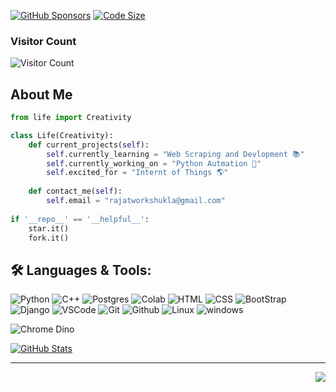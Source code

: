 [![GitHub Sponsors](https://img.shields.io/badge/Sponsors-Support%20Open%20Source-yellow.svg)](https://github.com/sponsors/rajatshukla009)
[![Code Size](https://img.shields.io/github/languages/code-size/rajatshukla009/Breakout.svg)](https://github.com/rajatshukla009/Breakout)



### Visitor Count 
![Visitor Count](https://profile-counter.glitch.me/rajatshukla009/count.svg)

## About Me

```python
from life import Creativity

class Life(Creativity):
    def current_projects(self):
        self.currently_learning = "Web Scraping and Devlopment 📚"
        self.currently_working_on = "Python Autmation 🌱"
        self.excited_for = "Internt of Things 🌎"
        
    def contact_me(self):
        self.email = "rajatworkshukla@gmail.com"
        
if '__repo__' == '__helpful__':
    star.it()
    fork.it()
```

## 🛠️ **Languages & Tools:**

<p>
  <img src="https://img.shields.io/badge/python%20-%2314354C.svg?&amp;style=for-the-badge&amp;logo=python&amp;logoColor=white" alt="Python">
  <img src="https://img.shields.io/badge/c++%20-%2300599C.svg?&amp;style=for-the-badge&amp;logo=c%2B%2B&amp;ogoColor=white" alt="C++">
  <img src="https://img.shields.io/badge/postgres-%23316192.svg?&amp;style=for-the-badge&amp;logo=postgresql&amp;logoColor=white" alt="Postgres">
  <img src="https://img.shields.io/badge/Colab%20-%2320232a.svg?&amp;style=for-the-badge&amp;logo=google&amp;logoColor=white" alt="Colab">
  <img src="https://img.shields.io/badge/html%20-%23E34F26.svg?&amp;style=for-the-badge&amp;logo=html5&amp;logoColor=white" alt="HTML">
  <img src="https://img.shields.io/badge/css%20-%231572B6.svg?&amp;style=for-the-badge&amp;logo=css3&amp;logoColor=white" alt="CSS">
  <img src="https://img.shields.io/badge/bootstrap%20-%23563D7C.svg?&amp;style=for-the-badge&amp;logo=bootstrap&amp;logoColor=white" alt="BootStrap">
  <img src="https://img.shields.io/badge/django%20-%20092E20.svg?&amp;style=for-the-badge&amp;logo=django&amp;logoColor=white" alt="Django">
  <img src="https://img.shields.io/badge/-vscode-00a8e8?style=for-the-badge&amp;logo=visual-studio-code" alt="VSCode">
  <img src="https://img.shields.io/badge/git%20-%23F05033.svg?&amp;style=for-the-badge&amp;logo=git&amp;logoColor=white" alt="Git">
  <img src="https://img.shields.io/badge/github%20-%23121011.svg?&amp;style=for-the-badge&amp;logo=github&amp;logoColor=white" alt="Github">
  <img src="https://img.shields.io/badge/-linux-772953?style=for-the-badge&amp;logo=linux" alt="Linux">
  <img src="https://img.shields.io/badge/windows-0078D6?logo=windows&amp;logoColor=white&amp;style=for-the-badge" alt="windows">
</p>

![Chrome Dino](https://mir-s3-cdn-cf.behance.net/project_modules/max_1200/4ff07986208593.5d9a654e92f36.gif)

[![GitHub Stats](https://github-readme-stats.vercel.app/api?username=rajatshukla009&show_icons=true&theme=dark)](https://github.com/rajatshukla009)

<hr>
<img align="right" src="https://img.shields.io/badge/Made%20with-Markdown-1f425f.svg?style=for-the-badge">
